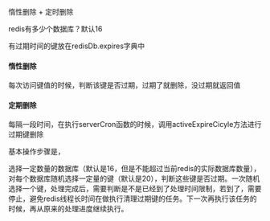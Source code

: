 惰性删除 + 定时删除

redis有多少个数据库？默认16

有过期时间的键放在redisDb.expires字典中

#### 惰性删除

每次访问键值的时候，判断该键是否过期，过期了就删除，没过期就返回值

#### 定期删除

每隔一段时间，在执行serverCron函数的时候，调用activeExpireCicyle方法进行过期键删除

基本操作步骤是，

选择一定数量的数据库（默认是16，但是不能超过当前redis的实际数据库数量），对每个数据库随机选择一定量的键（默认是20），判断这些键是否过期。一次随机选择一个键，处理完成后，需要判断是不是已经到了处理时间限制，若到了，需要停止，避免redis线程长时间在做执行清理过期键的任务。下一次再执行该任务的时候，再从原来的处理进度继续执行。

 

